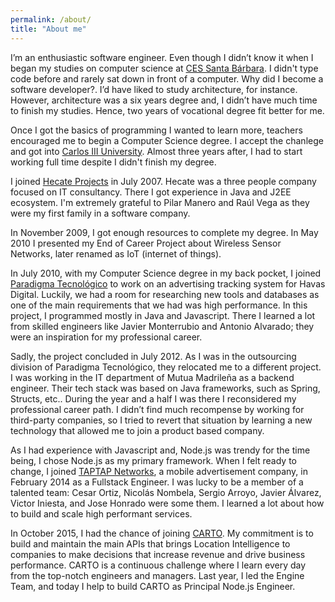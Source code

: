 ```yaml
---
permalink: /about/
title: "About me"
---
```


I’m an enthusiastic software engineer. Even though I didn’t know it when I began my studies on computer science at [CES Santa Bárbara](https://www.centrosantabarbara.es/). I didn't type code before and rarely sat down in front of a computer. Why did I become a software developer?. I’d have liked to study architecture, for instance. However, architecture was a six years degree and, I didn’t have much time to finish my studies. Hence, two years of vocational degree fit better for me.

Once I got the basics of programming I wanted to learn more, teachers encouraged me to begin a Computer Science degree. I accept the chanlege and got into [Carlos III University](https://www.uc3m.es/). Almost three years after, I had to start working full time despite I didn't finish my degree.

I joined [Hecate Projects](https://www.linkedin.com/company/h-cate-proyectos-s-l-/) in July 2007. Hecate was a three people company focused on IT consultancy. There I got experience in Java and J2EE ecosystem. I'm extremely grateful to Pilar Manero and Raúl Vega as they were my first family in a software company.

In November 2009, I got enough resources to complete my degree. In May 2010 I presented my End of Career Project about Wireless Sensor Networks, later renamed as IoT (internet of things).

In July 2010, with my Computer Science degree in my back pocket, I joined [Paradigma Tecnológico](https://www.paradigmadigital.com/) to work on an advertising tracking system for Havas Digital. Luckily, we had a room for researching new tools and databases as one of the main requirements that we had was high performance. In this project, I programmed mostly in Java and Javascript. There I learned a lot from skilled engineers like Javier Monterrubio and Antonio Alvarado; they were an inspiration for my professional career.

Sadly, the project concluded in July 2012. As I was in the outsourcing division of Paradigma Tecnológico, they relocated me to a different project. I was working in the IT department of Mutua Madrileña as a backend engineer. Their tech stack was based on Java frameworks, such as Spring, Structs, etc.. During the year and a half I was there I reconsidered my professional career path. I didn’t find much recompense by working for third-party companies, so I tried to revert that situation by learning a new technology that allowed me to join a product based company.

As I had experience with Javascript and, Node.js was trendy for the time being, I chose Node.js as my primary framework. When I felt ready to change, I joined [TAPTAP Networks](http://www.taptapnetworks.com/), a mobile advertisement company, in February 2014 as a Fullstack Engineer. I was lucky to be a member of a talented team: Cesar Ortiz, Nicolás Nombela, Sergio Arroyo, Javier Álvarez, Victor Iniesta, and Jose Honrado were some them. I learned a lot about how to build and scale high performant services.

In October 2015, I had the chance of joining [CARTO](https://carto.com/). My commitment is to build and maintain the main APIs that brings Location Intelligence to companies to make decisions that increase revenue and drive business performance. CARTO is a continuous challenge where I learn every day from the top-notch engineers and managers. Last year, I led the Engine Team, and today I help to build CARTO as Principal Node.js Engineer.
